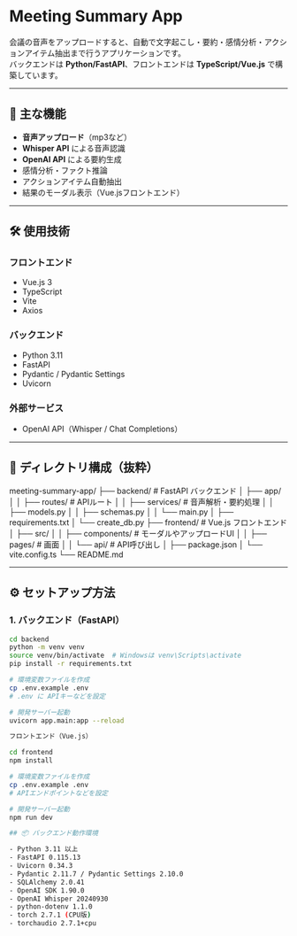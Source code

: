 # Meeting Summary App

会議の音声をアップロードすると、自動で文字起こし・要約・感情分析・アクションアイテム抽出まで行うアプリケーションです。  
バックエンドは **Python/FastAPI**、フロントエンドは **TypeScript/Vue.js** で構築しています。

---

## 🚀 主な機能

- **音声アップロード**（mp3など）
- **Whisper API** による音声認識
- **OpenAI API** による要約生成
- 感情分析・ファクト推論
- アクションアイテム自動抽出
- 結果のモーダル表示（Vue.jsフロントエンド）

---

## 🛠 使用技術

### フロントエンド
- Vue.js 3
- TypeScript
- Vite
- Axios

### バックエンド
- Python 3.11
- FastAPI
- Pydantic / Pydantic Settings
- Uvicorn

### 外部サービス
- OpenAI API（Whisper / Chat Completions）

---

## 📂 ディレクトリ構成（抜粋）
meeting-summary-app/
├── backend/ # FastAPI バックエンド
│ ├── app/
│ │ ├── routes/ # APIルート
│ │ ├── services/ # 音声解析・要約処理
│ │ ├── models.py
│ │ ├── schemas.py
│ │ └── main.py
│ ├── requirements.txt
│ └── create_db.py
├── frontend/ # Vue.js フロントエンド
│ ├── src/
│ │ ├── components/ # モーダルやアップロードUI
│ │ ├── pages/ # 画面
│ │ └── api/ # API呼び出し
│ ├── package.json
│ └── vite.config.ts
└── README.md

---

## ⚙️ セットアップ方法

### 1. バックエンド（FastAPI）
```bash
cd backend
python -m venv venv
source venv/bin/activate  # Windowsは venv\Scripts\activate
pip install -r requirements.txt

# 環境変数ファイルを作成
cp .env.example .env
# .env に APIキーなどを設定

# 開発サーバー起動
uvicorn app.main:app --reload

フロントエンド（Vue.js）

cd frontend
npm install

# 環境変数ファイルを作成
cp .env.example .env
# APIエンドポイントなどを設定

# 開発サーバー起動
npm run dev

## 📦 バックエンド動作環境

- Python 3.11 以上
- FastAPI 0.115.13
- Uvicorn 0.34.3
- Pydantic 2.11.7 / Pydantic Settings 2.10.0
- SQLAlchemy 2.0.41
- OpenAI SDK 1.90.0
- OpenAI Whisper 20240930
- python-dotenv 1.1.0
- torch 2.7.1 (CPU版)
- torchaudio 2.7.1+cpu
